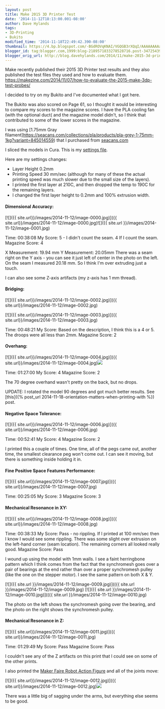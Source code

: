 ```yaml
---
layout: post
title: Make 2015 3D Printer Test
date: '2014-11-12T18:13:00.001-08:00'
author: Dave Hylands
tags:
- 3D-Printing
- Bukito
modified_time: '2014-11-18T22:49:42.390-08:00'
thumbnail: https://4.bp.blogspot.com/-BGdROVqKNAI/VGQGB3rXQqI/AAAAAAAAad8/Xck0qAKAn2w/s72-c/IMG_20141112_171245%7E2.jpg
blogger_id: tag:blogger.com,1999:blog-2189571833278528716.post-3472543958984926256
blogger_orig_url: http://blog.davehylands.com/2014/11/make-2015-3d-printer-test.html
---
```


Make recently published their 2015 3D Printer test results and they also
published the test files they used and how to evaluate them.
https://makezine.com/2014/11/07/how-to-evaluate-the-2015-make-3dp-test-probes/

I decided to try on my Bukito and I've documented what I got here.

The Bukito was also scored on Page 61, so I thought it would be interesting to
compare my scores to the magazine scores. I have the PLA cooling fan (with the
optional duct( and the magazine model didn't, so I think that contributed to
some of the lower scores in the magazine.


I was using [1.75mm Gray filament]https://seacans.com/collections/pla/products/pla-grey-1-75mm-1kg?variant=845014559) that I purchased from
[seacans.com](https://seacans.com/)

I sliced the models in Cura. This is my [settings
file](https://www.dropbox.com/s/nh07ew339t384sk/Make-2015-Tests-Cura-PLA.ini?dl=0).

Here are my settings changes:

  * Layer Height 0.2mm
  * Printing Speed 30 mm/sec (although for many of these the actual printing speed was much slower due to the small size of the layers).
  * I printed the first layer at 210C, and then dropped the temp to 190C for the remaining layers.
  * I changed the first layer height to 0.2mm and 100% extrusion width.

#### Dimensional Accuracy:

[![]({{ site.url}}/images/2014-11-12/image-0000.jpg)]({{ site.url}}/images/2014-11-12/image-0000.jpg)![]({{
site.url }}/images/2014-11-12/image-0001.jpg)


Time: 00:38:08
My Score: 5 - I didn't count the seam. 4 If I count the seam.
Magazine Score: 4

X Measurement: 19.94 mm
Y Measurement: 20.05mm There was a seam right on the Y axis - you can see it
just left of center in the photo on the left. On the seam I measured 20.18 mm.
So I think I'm over extruding just a touch.

I can also see some Z-axis artifacts (my z-axis has 1 mm thread).


#### Bridging:

[![]({{ site.url}}/images/2014-11-12/image-0002.jpg)]({{ site.url}}/images/2014-11-12/image-0002.jpg)



[![]({{ site.url}}/images/2014-11-12/image-0003.jpg)]({{ site.url}}/images/2014-11-12/image-0003.jpg)


Time: 00:48:21
My Score:  Based on the description, I think this is a 4 or 5. The droops were
all less than 2mm.
Magazine Score: 2

#### Overhang:

[![]({{ site.url}}/images/2014-11-12/image-0004.jpg)]({{ site.url}}/images/2014-11-12/image-0004.jpg)[![]({{site.url}}/images/2014-11-12/image-0005.jpg)]({{site.url}}/images/2014-11-12/image-0005.jpg)


Time: 01:27:00
My Score:  4
Magazine Score: 2

The 70 degree overhand wasn't pretty on the back, but no drops.

UPDATE: I rotated the model 90 degrees and got much better results. See
[this]({% post_url 2014-11-18-orientation-matters-when-printing-with %}) post.

#### Negative Space Tolerance:

[![]({{ site.url}}/images/2014-11-12/image-0006.jpg)]({{ site.url}}/images/2014-11-12/image-0006.jpg)


Time: 00:52:41
My Score: 4
Magazine Score: 2

I printed this a couple of times. One time, all of the pegs came out, another
time, the smallest clearance peg won't come out. I can see it moving, but
there is something inside holding it in.


#### Fine Positive Space Features Performance:





[![]({{ site.url}}/images/2014-11-12/image-0007.jpg)]({{ site.url}}/images/2014-11-12/image-0007.jpg)

Time: 00:25:05
My Score: 3
Magazine Score: 3


#### Mechanical Resonance in XY:

[![]({{ site.url}}/images/2014-11-12/image-0008.jpg)]({{ site.url}}/images/2014-11-12/image-0008.jpg)

Time: 00:38:33
My Score: Pass - no rippling. If I printed at 100 mm/sec then I know I would
see some rippling. There was some slight over extrusion on the left-hand
corner (seam location). The remaining corners all looked really good.
Magazine Score: Pass

I wound up using the model with 1mm walls. I see a faint herringbone pattern
which I think comes from the fact that the synchromesh goes over a pair of
bearings at the end rather than over a proper synchromesh pulley (like the one
on the stepper motor). I see the same pattern on both X & Y.

[![]({{ site.url }}/images/2014-11-12/image-0009.jpg)](({{ site.url }}/images/2014-11-12/image-0009.jpg)
[![]({{ site.url }}/images/2014-11-12/image-0010.jpg)](({{ site.url }}/images/2014-11-12/image-0010.jpg)

The photo on the left shows the synchromesh going over the bearing, and the
photo on the right shows the synchromesh pulley.


#### Mechanical Resonance in Z:



[![]({{ site.url}}/images/2014-11-12/image-0011.jpg)]({{ site.url}}/images/2014-11-12/image-0011.jpg)


Time: 01:29:49
My Score: Pass
Magazine Score: Pass

I couldn't see any of the Z artifacts on this print that I could see on some
of the other prints.

I also printed the [Maker Faire Robot Action
Figure](https://makezine.com/2014/11/10/print-in-place-the-additive-holy-grail/)
and all of the joints move:

[![]({{ site.url}}/images/2014-11-12/image-0012.jpg)]({{ site.url}}/images/2014-11-12/image-0012.jpg)[![]({{site.url}}/images/2014-11-12/image-0013.jpg)]({{site.url}}/images/2014-11-12/image-0013.jpg)


There was a little big of sagging under the arms, but everything else seems to
be good.

